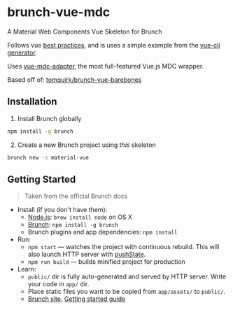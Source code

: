 # brunch-vue-mdc

A Material Web Components Vue Skeleton for Brunch

Follows vue [best practices](https://vuejs.org/v2/guide/single-file-components.html), and is uses a simple example from the [vue-cli generator](https://github.com/vuejs/vue-cli).

Uses [vue-mdc-adapter](https://github.com/stasson/vue-mdc-adapter), the most full-featured Vue.js MDC wrapper.

Based off of: [tomquirk/brunch-vue-barebones](https://github.com/tomquirk/brunch-vue-barebones)

## Installation

1. Install Brunch globally

```bash
npm install -g brunch
```

2. Create a new Brunch project using _this_ skeleton

```bash
brunch new -s material-vue
```

## Getting Started

> Taken from the official Brunch docs

* Install (if you don't have them):
  * [Node.js](http://nodejs.org): `brew install node` on OS X
  * [Brunch](http://brunch.io): `npm install -g brunch`
  * Brunch plugins and app dependencies: `npm install`
* Run:
  * `npm start` — watches the project with continuous rebuild. This will also launch HTTP server with [pushState](https://developer.mozilla.org/en-US/docs/Web/Guide/API/DOM/Manipulating_the_browser_history).
  * `npm run build` — builds minified project for production
* Learn:
  * `public/` dir is fully auto-generated and served by HTTP server.  Write your code in `app/` dir.
  * Place static files you want to be copied from `app/assets/` to `public/`.
  * [Brunch site](http://brunch.io), [Getting started guide](https://github.com/brunch/brunch-guide#readme)
